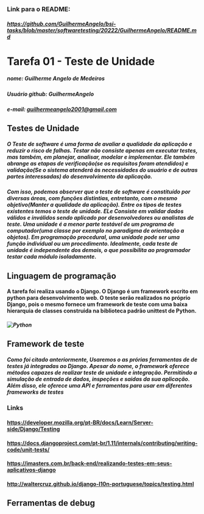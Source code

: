 ### Link para o README:
##### <https://github.com/GuilhermeAngelo/bsi-tasks/blob/master/softwaretesting/20222/GuilhermeAngelo/README.md>

# Tarefa 01 - Teste de Unidade

##### nome: Guilherme Angelo de Medeiros 
##### Usuário github: GuilhermeAngelo 
##### e-mail: guilhermeangelo2001@gmail.com

## Testes de Unidade
##### O Teste de software é uma forma de avaliar a qualidade da aplicação e reduzir o risco de falhas. Testar não consiste apenas em executar testes, mas também, em planejar, analisar, modelar e implementar. Ele também abrange as etapas de verificação(se os requisitos foram atendidos) e validação(Se o sistema atenderá às necessidades do usuário e de outras partes interessadas)  do desenvolvimento da aplicação.

##### Com isso, podemos observer que o teste de software é constituído por diversas áreas, com funções distintias, entretanto, com o mesmo objetivo(Manter a qualidade da aplicação). Entre os tipos de testes existentes temos  o teste de unidade. ELe Consiste em validar dados válidos e inválidos sendo aplicado por desenvolvedores ou analistas de teste. Uma unidade é a menor parte testável de um programa de computador(uma classe por exemplo no paradigma de orientação a objetos). Em programação procedural, uma unidade pode ser uma função individual ou um procedimento. Idealmente, cada teste de unidade é independente dos demais, o que possibilita ao programador testar cada módulo isoladamente.
    
## Linguagem de programação

#### A tarefa foi realiza usando o Django. O Django é um framework escrito em python para desenvolvimento web. O teste serão realizados no próprio Django, pois o mesmo fornece um framework de teste com uma baixa hierarquia de classes construida na biblioteca padrão unittest de Python. 

##### ![Python](https://s3.dualstack.us-east-2.amazonaws.com/pythondotorg-assets/media/community/logos/python-logo-only.png)

## Framework de teste

##### Como foi citado anteriormente, Usaremos o as prórias ferramentas de de testes já integradas ao Django. Apesar do nome, o framework oferece métodos capazes de realizar teste de unidade e integração. Permitindo a simulação de entrada de dados, inspeções e saidas da sua aplicação. Além disso, ele oferece uma API e ferramentas para usar em diferentes frameworks de testes

### Links

#### <https://developer.mozilla.org/pt-BR/docs/Learn/Server-side/Django/Testing>
#### <https://docs.djangoproject.com/pt-br/1.11/internals/contributing/writing-code/unit-tests/>
#### <https://imasters.com.br/back-end/realizando-testes-em-seus-aplicativos-django>
#### <http://waltercruz.github.io/django-l10n-portuguese/topics/testing.html>

## Ferramentas de debug